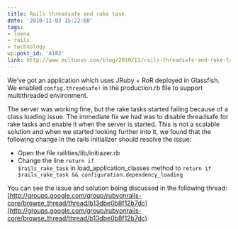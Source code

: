 ```yaml
---
title: Rails threadsafe and rake task
date: '2010-11-03 15:22:08'
tags:
- leena
- rails
- technology
wp:post_id: '4182'
link: http://www.multunus.com/blog/2010/11/rails-threadsafe-and-rake-task/
---
```


We’ve got an application which uses JRuby + RoR deployed in Glassfish. We enabled `config.threadsafe!` in the production.rb file to support multithreaded environment.

The server was working fine, but the rake tasks started failing because of a class loading issue. The immediate fix we had was to disable threadsafe for rake tasks and enable it when the server is started. This is not a scalable solution and when we started looking further into it, we found that the following change in the rails initializer should resolve the issue:

- Open the file railities/lib/initiazer.rb
- Change the line `return if $rails_rake_task` in load_application_classes method to `return if $rails_rake_task && configuration.dependency_loading`

You can see the issue and solution being discussed in the following thread:
[http://groups.google.com/group/rubyonrails-core/browse_thread/thread/b13dbe0b8f12b7dc](http://groups.google.com/group/rubyonrails-core/browse_thread/thread/b13dbe0b8f12b7dc)
